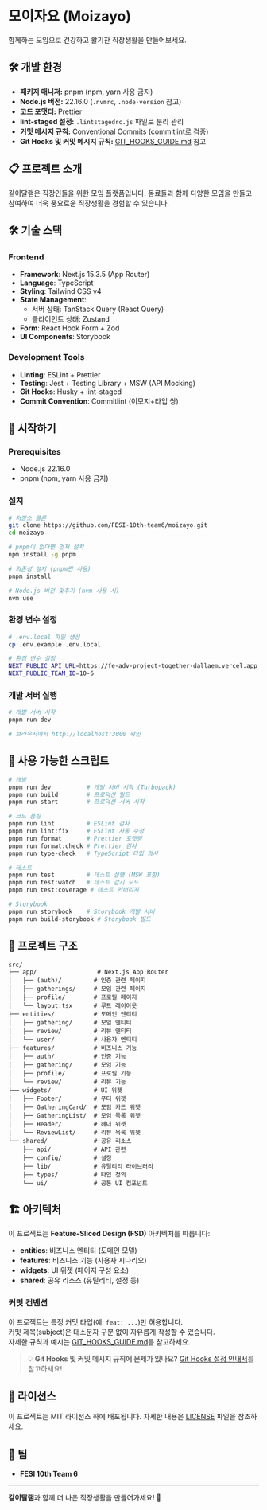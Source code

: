 # 모이자요 (Moizayo)

함께하는 모임으로 건강하고 활기찬 직장생활을 만들어보세요.

## 🛠️ 개발 환경

- **패키지 매니저:** pnpm (npm, yarn 사용 금지)
- **Node.js 버전:** 22.16.0 (`.nvmrc`, `.node-version` 참고)
- **코드 포맷터:** Prettier
- **lint-staged 설정:** `.lintstagedrc.js` 파일로 분리 관리
- **커밋 메시지 규칙:** Conventional Commits (commitlint로 검증)
- **Git Hooks 및 커밋 메시지 규칙:** [GIT_HOOKS_GUIDE.md](./GIT_HOOKS_GUIDE.md) 참고

## 📋 프로젝트 소개

같이달램은 직장인들을 위한 모임 플랫폼입니다. 동료들과 함께 다양한 모임을 만들고 참여하여 더욱 풍요로운 직장생활을 경험할 수 있습니다.

## 🛠 기술 스택

### Frontend

- **Framework**: Next.js 15.3.5 (App Router)
- **Language**: TypeScript
- **Styling**: Tailwind CSS v4
- **State Management**:
  - 서버 상태: TanStack Query (React Query)
  - 클라이언트 상태: Zustand
- **Form**: React Hook Form + Zod
- **UI Components**: Storybook

### Development Tools

- **Linting**: ESLint + Prettier
- **Testing**: Jest + Testing Library + MSW (API Mocking)
- **Git Hooks**: Husky + lint-staged
- **Commit Convention**: Commitlint (이모지+타입 쌍)

## 🚀 시작하기

### Prerequisites

- Node.js 22.16.0
- pnpm (npm, yarn 사용 금지)

### 설치

```bash
# 저장소 클론
git clone https://github.com/FESI-10th-team6/moizayo.git
cd moizayo

# pnpm이 없다면 먼저 설치
npm install -g pnpm

# 의존성 설치 (pnpm만 사용)
pnpm install

# Node.js 버전 맞추기 (nvm 사용 시)
nvm use
```

### 환경 변수 설정

```bash
# .env.local 파일 생성
cp .env.example .env.local

# 환경 변수 설정
NEXT_PUBLIC_API_URL=https://fe-adv-project-together-dallaem.vercel.app
NEXT_PUBLIC_TEAM_ID=10-6
```

### 개발 서버 실행

```bash
# 개발 서버 시작
pnpm run dev

# 브라우저에서 http://localhost:3000 확인
```

## 📜 사용 가능한 스크립트

```bash
# 개발
pnpm run dev          # 개발 서버 시작 (Turbopack)
pnpm run build        # 프로덕션 빌드
pnpm run start        # 프로덕션 서버 시작

# 코드 품질
pnpm run lint         # ESLint 검사
pnpm run lint:fix     # ESLint 자동 수정
pnpm run format       # Prettier 포맷팅
pnpm run format:check # Prettier 검사
pnpm run type-check   # TypeScript 타입 검사

# 테스트
pnpm run test         # 테스트 실행 (MSW 포함)
pnpm run test:watch   # 테스트 감시 모드
pnpm run test:coverage # 테스트 커버리지

# Storybook
pnpm run storybook    # Storybook 개발 서버
pnpm run build-storybook # Storybook 빌드
```

## 📁 프로젝트 구조

```
src/
├── app/                 # Next.js App Router
│   ├── (auth)/         # 인증 관련 페이지
│   ├── gatherings/     # 모임 관련 페이지
│   ├── profile/        # 프로필 페이지
│   └── layout.tsx      # 루트 레이아웃
├── entities/           # 도메인 엔티티
│   ├── gathering/      # 모임 엔티티
│   ├── review/         # 리뷰 엔티티
│   └── user/           # 사용자 엔티티
├── features/           # 비즈니스 기능
│   ├── auth/           # 인증 기능
│   ├── gathering/      # 모임 기능
│   ├── profile/        # 프로필 기능
│   └── review/         # 리뷰 기능
├── widgets/            # UI 위젯
│   ├── Footer/         # 푸터 위젯
│   ├── GatheringCard/  # 모임 카드 위젯
│   ├── GatheringList/  # 모임 목록 위젯
│   ├── Header/         # 헤더 위젯
│   └── ReviewList/     # 리뷰 목록 위젯
└── shared/             # 공유 리소스
    ├── api/            # API 관련
    ├── config/         # 설정
    ├── lib/            # 유틸리티 라이브러리
    ├── types/          # 타입 정의
    └── ui/             # 공통 UI 컴포넌트
```

## 🏗 아키텍처

이 프로젝트는 **Feature-Sliced Design (FSD)** 아키텍처를 따릅니다:

- **entities**: 비즈니스 엔티티 (도메인 모델)
- **features**: 비즈니스 기능 (사용자 시나리오)
- **widgets**: UI 위젯 (페이지 구성 요소)
- **shared**: 공유 리소스 (유틸리티, 설정 등)

### 커밋 컨벤션

이 프로젝트는 특정 커밋 타입(예: `feat: ...`)만 허용합니다.  
커밋 제목(subject)은 대소문자 구분 없이 자유롭게 작성할 수 있습니다.  
자세한 규칙과 예시는 [GIT_HOOKS_GUIDE.md](./GIT_HOOKS_GUIDE.md)를 참고하세요.

> 💡 **Git Hooks 및 커밋 메시지 규칙에 문제가 있나요?** [Git Hooks 설정 안내서](./GIT_HOOKS_GUIDE.md)를 참고하세요!

## 📄 라이선스

이 프로젝트는 MIT 라이선스 하에 배포됩니다. 자세한 내용은 [LICENSE](LICENSE) 파일을 참조하세요.

## 👥 팀

- **FESI 10th Team 6**

---

**같이달램**과 함께 더 나은 직장생활을 만들어가세요! 🚀

